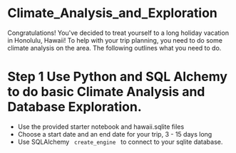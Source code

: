 # Climate_Analysis_and_Exploration

Congratulations! You've decided to treat yourself to a long holiday vacation in Honolulu, Hawaii! To help with your trip planning, you need to do some climate analysis on the area. The following outlines what you need to do.

# Step 1 Use Python and SQL Alchemy to do basic Climate Analysis and Database Exploration.

  * Use the provided starter notebook and hawaii.sqlite files
  * Choose a start date and an end date for your trip, 3 - 15 days long
  * Use SQLAlchemy <code> create_engine </code> to connect to your sqlite database.
